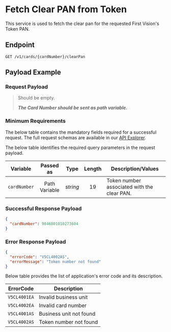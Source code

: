 # Fetch Clear PAN from Token

This service is used to fetch the clear pan for the requested First Vision's Token PAN.

## Endpoint

`GET /v1/cards/{cardNumber}/clearPan`

## Payload Example

### Request Payload

>Should be empty. 
>
>***The Card Number should be sent as path variable.***

### Minimum Requirements

The below table contains the mandatory fields required for a successful request. The full request schemas are available in our [API Explorer](../api/?type=get&path=/v1/cards/{cardNumber}/clearPan).

The below table identifies the required query parameters in the request payload.

| Variable | Passed as | Type | Length | Description/Values |
| -------- | :-------: | :--: | :------------: | ------------------ |
| `cardNumber` | Path Variable | *string* | 19 | Token number associated with the clear PAN. |

### Successful Response Payload

```json
{
  "cardNumber": 9846801010273604
}
```
### Error Response Payload

```json
{
  "errorCode": "V5CL4002AS",
  "errorMessage": "Token number not found"  
}
```

Below table provides the list of application's error code and its description.

| ErrorCode |  Description |
| --------  | ------------------ |
|`V5CL4001EA` | Invalid business unit |
|`V5CL4002EA` | Invalid card number |
|`V5CL4001AS` | Business unit not found |
|`V5CL4002AS` | Token number not found |
